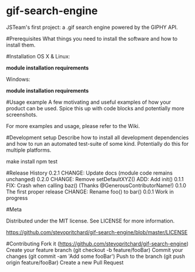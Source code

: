 # gif-search-engine
JSTeam's first project: a .gif search engine powered by the GIPHY API.

#Prerequisites
What things you need to install the software and how to install them.

#Installation
OS X & Linux:

**module installation requirements**

Windows:

**module installation requirements**


#Usage example
A few motivating and useful examples of how your product can be used. Spice this up with code blocks and potentially more screenshots.

For more examples and usage, please refer to the Wiki.

#Development setup
Describe how to install all development dependencies and how to run an automated test-suite of some kind. Potentially do this for multiple platforms.

make install
npm test

#Release History
0.2.1
CHANGE: Update docs (module code remains unchanged)
0.2.0
CHANGE: Remove setDefaultXYZ()
ADD: Add init()
0.1.1
FIX: Crash when calling baz() (Thanks @GenerousContributorName!)
0.1.0
The first proper release
CHANGE: Rename foo() to bar()
0.0.1
Work in progress

#Meta

Distributed under the MIT license. See LICENSE for more information.

https://github.com/stevopritchard/gif-search-engine/blob/master/LICENSE

#Contributing
Fork it (https://github.com/stevopritchard/gif-search-engine)
Create your feature branch (git checkout -b feature/fooBar)
Commit your changes (git commit -am 'Add some fooBar')
Push to the branch (git push origin feature/fooBar)
Create a new Pull Request